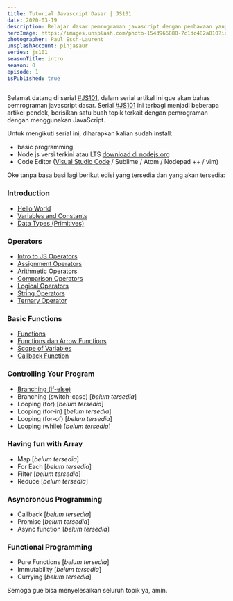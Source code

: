 ```yaml
---
title: Tutorial Javascript Dasar | JS101
date: 2020-03-19
description: Belajar dasar pemrograman javascript dengan pembawaan yang singkat dan santai.
heroImage: https://images.unsplash.com/photo-1543966888-7c1dc482a810?ixlib=rb-1.2.1&ixid=eyJhcHBfaWQiOjEyMDd9&auto=format&fit=crop&w=1381&q=80
photographer: Paul Esch-Laurent
unsplashAccount: pinjasaur
series: js101
seasonTitle: intro
season: 0
episode: 1
isPublished: true
---
```


Selamat datang di serial [#JS101](/js101), dalam serial artikel ini gue akan bahas pemrograman javascript dasar. Serial [#JS101](/js101) ini terbagi menjadi beberapa artikel pendek, berisikan satu buah topik terkait dengan pemrograman dengan menggunakan JavaScript.

Untuk mengikuti serial ini, diharapkan kalian sudah install:

- basic programming
- Node js versi terkini atau LTS [download di nodejs.org ](https://nodejs.org/en/)
- Code Editor ([Visual Studio Code](https://code.visualstudio.com/) / Sublime / Atom / Nodepad ++ / vim)

Oke tanpa basa basi lagi berikut edisi yang tersedia dan yang akan tersedia:

### Introduction

- [Hello World](/js101/introduction/)
- [Variables and Constants](/js101/introduction/1-variables-constants/)
- [Data Types (Primitives)](/js101/introduction/2-data-types/)

### Operators

- [Intro to JS Operators](/js101/operators/)
- [Assignment Operators](/js101/operators/1-assignment-operators/)
- [Arithmetic Operators](/js101/operators/2-arithmetic-operators/)
- [Comparison Operators](/js101/operators/3-comparison-operators/)
- [Logical Operators](/js101/operators/4-logical-operators/)
- [String Operators](/js101/operators/5-string-operator/)
- [Ternary Operator](/js101/operators/6-ternary-operator/)

### Basic Functions

- [Functions](/js101/functions/)
- [Functions dan Arrow Functions](/js101/functions/1-arrow-function/)
- [Scope of Variables](/js101/functions/2-scope/)
- [Callback Function](/js101/functions/3-callback)

### Controlling Your Program

- [Branching (if-else)](/js101/control/1-if-else/)
- Branching (switch-case) [*belum tersedia*]
- Looping (for) [*belum tersedia*]
- Looping (for-in) [*belum tersedia*]
- Looping (for-of) [*belum tersedia*]
- Looping (while) [*belum tersedia*]

### Having fun with Array

- Map [*belum tersedia*]
- For Each [*belum tersedia*]
- Filter [*belum tersedia*]
- Reduce [*belum tersedia*]

### Asyncronous Programming

- Callback [*belum tersedia*]
- Promise [*belum tersedia*]
- Async function [*belum tersedia*]

### Functional Programming

- Pure Functions [*belum tersedia*]
- Immutability [*belum tersedia*]
- Currying [*belum tersedia*]

Semoga gue bisa menyelesaikan seluruh topik ya, amin.
